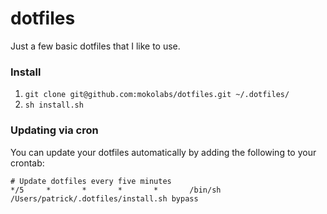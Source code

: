 dotfiles
========

Just a few basic dotfiles that I like to use.

### Install

1. `git clone git@github.com:mokolabs/dotfiles.git ~/.dotfiles/`
2. `sh install.sh`

### Updating via cron

You can update your dotfiles automatically by adding the following to your crontab:

```
# Update dotfiles every five minutes
*/5     *       *       *       *       /bin/sh /Users/patrick/.dotfiles/install.sh bypass
```
